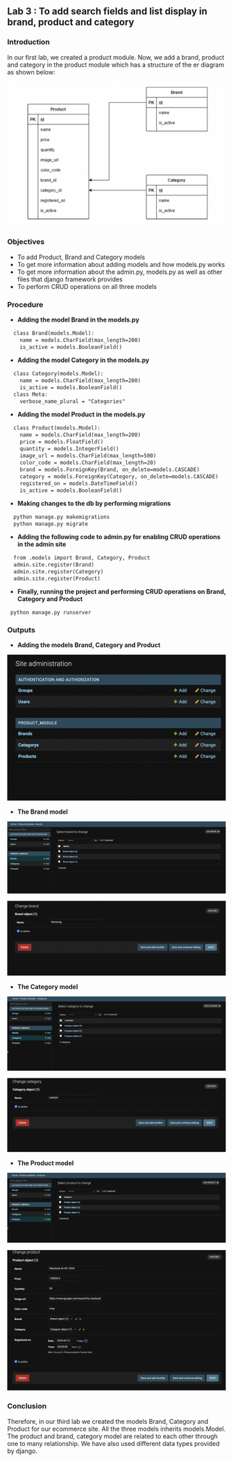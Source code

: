 
## Lab 3 : To add search fields and list display in brand, product and category




### Introduction

In our first lab, we created a product module. Now, we add a brand, product and category in the product module which has a structure of the er diagram as shown below:

![Er diagram, the product module](/images_lab2/ER-product_module.png)
### Objectives

- To add Product, Brand and Category models
- To get more information about adding models and how models.py works
- To get more information about the admin.py, models.py as well as other files that django framework provides
- To perform CRUD operations on all three models

### Procedure

- **Adding the model Brand in the models.py**

```
  class Brand(models.Model):
    name = models.CharField(max_length=200)
    is_active = models.BooleanField()
```
- **Adding the model Category in the models.py**

```
  class Category(models.Model):
    name = models.CharField(max_length=200)
    is_active = models.BooleanField()
  class Meta:
    verbose_name_plural = "Categories"
```
- **Adding the model Product in the models.py**

```
  class Product(models.Model):
    name = models.CharField(max_length=200)
    price = models.FloatField()
    quantity = models.IntegerField()
    image_url = models.CharField(max_length=500)
    color_code = models.CharField(max_length=20)
    brand = models.ForeignKey(Brand, on_delete=models.CASCADE)
    category = models.ForeignKey(Category, on_delete=models.CASCADE)
    registered_on = models.DateTimeField()
    is_active = models.BooleanField()
```
- **Making changes to the db by performing migrations**

```
  python manage.py makemigrations
  python manage.py migrate
```
- **Adding the following code to admin.py for enabling CRUD operations in the admin site**

```
  from .models import Brand, Category, Product
  admin.site.register(Brand)
  admin.site.register(Category)
  admin.site.register(Product)
```

- **Finally, running the project and performing CRUD operations on Brand, Category and Product**

```
 python manage.py runserver
```

### Outputs

- **Adding the models Brand, Category and Product**

![](/images_lab2/three_models.png)

- **The Brand model**

![](/images_lab2/brand.png)

![](/images_lab2/brand_detailed.png)

- **The Category model**

![](/images_lab2/category.png)

![](/images_lab2/category_detailed.png)

- **The Product model**

![](/images_lab2/product.png)

![](/images_lab2/productdetailed.png)

### Conclusion

Therefore, in our third lab we created the models Brand, Category and Product for our ecommerce site. All the three models inherits models.Model. The product and brand, category model are related to each other through one to many relationship. We have also used different data types provided by django. 
